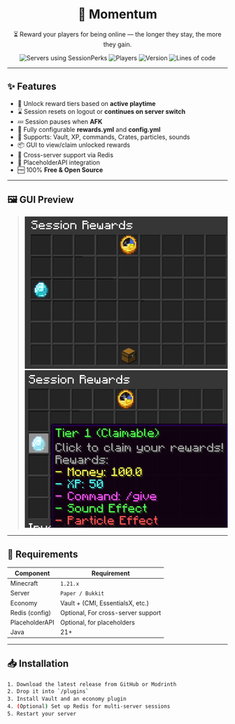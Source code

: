 <h1 align="center">🧠 Momentum</h1>
<p align="center">
  ⏳ Reward your players for being online — the longer they stay, the more they gain.
</p>

<p align="center">
  <img src="https://img.shields.io/bstats/servers/26832?color=green&label=servers&logo=data" alt="Servers using SessionPerks">
  <img src="https://img.shields.io/bstats/players/26832?color=blue&label=players&logo=minecraft" alt="Players">
  <img src="https://img.shields.io/github/v/release/thepixel3261/Momentum?label=version" alt="Version">
  <img src="https://img.shields.io/endpoint?url=https://ghloc.vercel.app/api/thepixel3261/Momentum/badge&style=flat&logoColor=white&label=Lines%20of%20Code" alt="Lines of code">
</p>

---

## ✨ Features

- 🎁 Unlock reward tiers based on **active playtime**
- ⌛ Session resets on logout or **continues on server switch**
- 💤 Session pauses when **AFK**
- 🧠 Fully configurable **rewards.yml** and **config.yml**
- 💸 Supports: Vault, XP, commands, Crates, particles, sounds
- 📦 GUI to view/claim unlocked rewards
- 🔀 Cross-server support via Redis
- 🧩 PlaceholderAPI integration
- 🆓 100% **Free & Open Source**

---

## 🖼️ GUI Preview

> ![](.README_images/e1bedd78.png)
> ![](.README_images/d8854c8b.png)
> 

---

## 🔧 Requirements

| Component      | Requirement                        |
|----------------|------------------------------------|
| Minecraft      | `1.21.x`                           |
| Server         | `Paper / Bukkit`                   |
| Economy        | Vault + (CMI, EssentialsX, etc.)   |
| Redis (config) | Optional, For cross-server support |
| PlaceholderAPI | Optional, for placeholders         |
| Java           | 21+                                |

---

## 📥 Installation

```bash
1. Download the latest release from GitHub or Modrinth
2. Drop it into `/plugins`
3. Install Vault and an economy plugin
4. (Optional) Set up Redis for multi-server sessions
5. Restart your server
